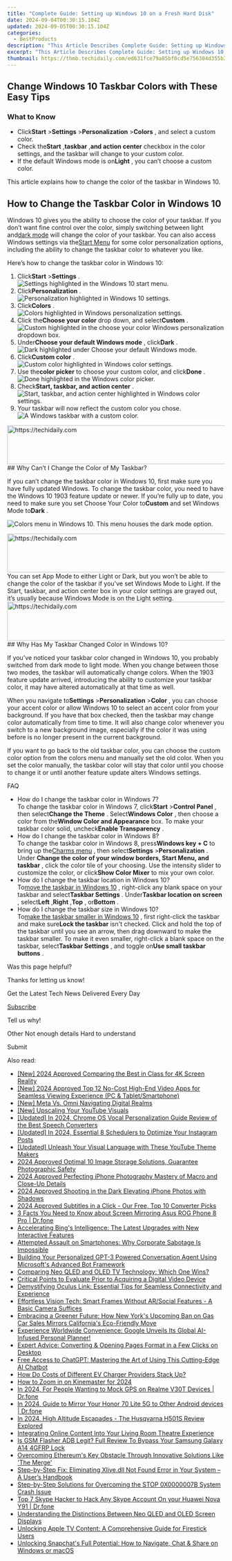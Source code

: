 ```yaml
---
title: "Complete Guide: Setting up Windows 10 on a Fresh Hard Disk"
date: 2024-09-04T00:30:15.104Z
updated: 2024-09-05T00:30:15.104Z
categories:
  - BestProducts
description: "This Article Describes Complete Guide: Setting up Windows 10 on a Fresh Hard Disk"
excerpt: "This Article Describes Complete Guide: Setting up Windows 10 on a Fresh Hard Disk"
thumbnail: https://thmb.techidaily.com/ed631fce79a85bf0cd5e756384d355b32be9ff521aba55cfa7af4917eeac790c.jpg
---
```


## Change Windows 10 Taskbar Colors with These Easy Tips
### What to Know

* Click**Start** \>**Settings** \>**Personalization** \>**Colors** , and select a custom color.
* Check the**Start** ,**taskbar** ,**and action center** checkbox in the color settings, and the taskbar will change to your custom color.
* If the default Windows mode is on**Light** , you can’t choose a custom color.

 This article explains how to change the color of the taskbar in Windows 10.

## How to Change the Taskbar Color in Windows 10

 Windows 10 gives you the ability to choose the color of your taskbar. If you don’t want fine control over the color, simply switching between light and[dark mode](https://www.lifewire.com/turn-on-windows-10-dark-theme-4587692) will change the color of your taskbar. You can also access Windows settings via the[Start Menu](https://www.lifewire.com/windows-10-start-menu-tour-3506815) for some color personalization options, including the ability to change the taskbar color to whatever you like.

 Here’s how to change the taskbar color in Windows 10:

1. Click**Start** \>**Settings** .  
![Settings highlighted in the Windows 10 start menu.](https://www.lifewire.com/thmb/_3yFCu2vpkCj2sGFGwRKhs5fhyk=/1500x0/filters:no_upscale():max_bytes(150000):strip_icc():format(webp)/Settings-743b3fd7d16d4bd497ba9c57acea34e9.jpg)
2. Click**Personalization** .  
![Personalization highlighted in Windows 10 settings.](https://www.lifewire.com/thmb/wVm6EMDfsoVarlbSfz8mkWF1nWU=/1500x0/filters:no_upscale():max_bytes(150000):strip_icc():format(webp)/Personalizationannotated-23cf54124d3b4f02a4b3e7df15707474.jpg)
3. Click**Colors** .  
![Colors highlighted in Windows personalization settings.](https://www.lifewire.com/thmb/h4AKm5Ov_-l9-WUa59FFlmGeFXE=/1500x0/filters:no_upscale():max_bytes(150000):strip_icc():format(webp)/Colorsannotated-3e87b0199bfb45ea813801b762278806.jpg)
4. Click the**Choose your color** drop down, and select**Custom** .  
![Custom highlighted in the choose your color Windows personalization dropdown box.](https://www.lifewire.com/thmb/eA7uewut5FM7kZcZg4i8rTtsoAc=/1500x0/filters:no_upscale():max_bytes(150000):strip_icc():format(webp)/Customannotated-e732222a31ff4e7084109b0cde824d2f.jpg)
5. Under**Choose your default Windows mode** , click**Dark** .  
![Dark highlighted under Choose your default Windows mode.](https://www.lifewire.com/thmb/hwscXAtkVVGnRXJOxVPrK4-g_N0=/1500x0/filters:no_upscale():max_bytes(150000):strip_icc():format(webp)/Darkannotated-24f27a05096643cbaea9db7154eb3c20.jpg)
6. Click**Custom color** .  
![Custom color highlighted in Windows color settings.](https://www.lifewire.com/thmb/M8gPUzgdrRCHL-40UiGLeUBo8i8=/1500x0/filters:no_upscale():max_bytes(150000):strip_icc():format(webp)/Customcolorannotated-b599f0b8b4fe4e0b92240f051aee0d90.jpg)
7. Use the**color picker** to choose your custom color, and click**Done** .  
![Done highlighted in the Windows color picker.](https://www.lifewire.com/thmb/hGVjGq0ok4PwKRRjTNyRMCrpwQY=/1500x0/filters:no_upscale():max_bytes(150000):strip_icc():format(webp)/Doneannotated-e3cd94035aaa41fd840c08ca0229a5e7.jpg)
8. Check**Start, taskbar, and action center** .  
![Start, taskbar, and action center highlighted in Windows color settings.](https://www.lifewire.com/thmb/LPdVkLGGBF1YEkawGekexSLhfmQ=/1500x0/filters:no_upscale():max_bytes(150000):strip_icc():format(webp)/Checkannotated-4039a9b9c80b4b75b1a3ade7dc789b60.jpg)
9. Your taskbar will now reflect the custom color you chose.  
![A Windows taskbar with a custom color.](https://www.lifewire.com/thmb/hvjLb5gR-qGVHlTSnJhsrlMQwBE=/1500x0/filters:no_upscale():max_bytes(150000):strip_icc():format(webp)/Taskbarannotated-749a9acd40234ceeb4d1894fa675beca.jpg)

<!-- affiliate ads begin -->
<a href="https://aligracehair.sjv.io/c/5597632/2012406/19272" target="_top" id="2012406">
  <img src="//a.impactradius-go.com/display-ad/19272-2012406" border="0" alt="https://techidaily.com" width="728" height="90"/>
</a>
<img height="0" width="0" src="https://aligracehair.sjv.io/i/5597632/2012406/19272" style="position:absolute;visibility:hidden;" border="0" />
<!-- affiliate ads end -->
## Why Can’t I Change the Color of My Taskbar?

 If you can’t change the taskbar color in Windows 10, first make sure you have fully updated Windows. To change the taskbar color, you need to have the Windows 10 1903 feature update or newer. If you’re fully up to date, you need to make sure you set Choose Your Color to**Custom** and set Windows Mode to**Dark** .

![Colors menu in Windows 10. This menu houses the dark mode option.](https://www.lifewire.com/thmb/fUzWLhtj_44EGlchuXXx4vjABx8=/1500x0/filters:no_upscale():max_bytes(150000):strip_icc():format(webp)/darkthemescreenshot-5c76fc2cc9e77c0001fd594b.jpg)

<!-- affiliate ads begin -->
<a href="https://laganoo.pxf.io/c/5597632/1484944/16446" target="_top" id="1484944">
  <img src="//a.impactradius-go.com/display-ad/16446-1484944" border="0" alt="https://techidaily.com" width="728" height="90"/>
</a>
<img height="0" width="0" src="https://laganoo.pxf.io/i/5597632/1484944/16446" style="position:absolute;visibility:hidden;" border="0" />
<!-- affiliate ads end -->
 You can set App Mode to either Light or Dark, but you won’t be able to change the color of the taskbar if you've set Windows Mode to Light. If the Start, taskbar, and action center box in your color settings are grayed out, it’s usually because Windows Mode is on the Light setting.

<!-- affiliate ads begin -->
<a href="https://appsumo.8odi.net/c/5597632/2100542/7443" target="_top" id="2100542">
  <img src="//a.impactradius-go.com/display-ad/7443-2100542" border="0" alt="https://techidaily.com" width="728" height="90"/>
</a>
<img height="0" width="0" src="https://appsumo.8odi.net/i/5597632/2100542/7443" style="position:absolute;visibility:hidden;" border="0" />
<!-- affiliate ads end -->
## Why Has My Taskbar Changed Color in Windows 10?

 If you’ve noticed your taskbar color changed in Windows 10, you probably switched from dark mode to light mode. When you change between those two modes, the taskbar will automatically change colors. When the 1903 feature update arrived, introducing the ability to customize your taskbar color, it may have altered automatically at that time as well.

 When you navigate to**Settings** \>**Personalization** \>**Color** , you can choose your accent color or allow Windows 10 to select an accent color from your background. If you have that box checked, then the taskbar may change color automatically from time to time. It will also change color whenever you switch to a new background image, especially if the color it was using before is no longer present in the current background.

 If you want to go back to the old taskbar color, you can choose the custom color option from the colors menu and manually set the old color. When you set the color manually, the taskbar color will stay that color until you choose to change it or until another feature update alters Windows settings.

 FAQ

* How do I change the taskbar color in Windows 7?  
 To change the taskbar color in Windows 7, click**Start** \>**Control Panel** , then select**Change the Theme** . Select**Windows Color** , then choose a color from the**Window Color and Appearance** box. To make your taskbar color solid, uncheck**Enable Transparency** .
* How do I change the taskbar color in Windows 8?  
 To change the taskbar color in Windows 8, press**Windows key + C** to bring up the[Charms menu](https://www.lifewire.com/using-windows-8-charms-bar-3506970) , then select**Settings** \>**Personalization** . Under **Change the color of your window borders, Start Menu, and taskbar** , click the color tile of your choosing. Use the intensity slider to customize the color, or click**Show Color Mixer** to mix your own color.
* How do I change the taskbar location in Windows 10?  
 To[move the taskbar in Windows 10](https://www.lifewire.com/move-taskbar-in-windows-10-4584654) , right-click any blank space on your taskbar and select**Taskbar Settings** . Under**Taskbar location on screen** , select**Left** ,**Right** ,**Top** , or**Bottom** .
* How do I change the taskbar size in Windows 10?  
 To[make the taskbar smaller in Windows 10](https://www.lifewire.com/make-taskbar-smaller-on-windows-10-5121157) , first right-click the taskbar and make sure**Lock the taskbar** isn't checked. Click and hold the top of the taskbar until you see an arrow, then drag downward to make the taskbar smaller. To make it even smaller, right-click a blank space on the taskbar, select**Taskbar Settings** , and toggle on**Use small taskbar buttons** .

Was this page helpful?

Thanks for letting us know!

 Get the Latest Tech News Delivered Every Day

[Subscribe](https://www.lifewire.com/#)

Tell us why!

 Other  Not enough details  Hard to understand

 Submit

<ins class="adsbygoogle"
     style="display:block"
     data-ad-format="autorelaxed"
     data-ad-client="ca-pub-7571918770474297"
     data-ad-slot="1223367746"></ins>



<ins class="adsbygoogle"
     style="display:block"
     data-ad-client="ca-pub-7571918770474297"
     data-ad-slot="8358498916"
     data-ad-format="auto"
     data-full-width-responsive="true"></ins>

<span class="atpl-alsoreadstyle">Also read:</span>
<div><ul>
<li><a href="https://fox-http.techidaily.com/new-2024-approved-comparing-the-best-in-class-for-4k-screen-reality/"><u>[New] 2024 Approved  Comparing the Best in Class for 4K Screen Reality</u></a></li>
<li><a href="https://vp-tips.techidaily.com/new-2024-approved-top-12-no-cost-high-end-video-apps-for-seamless-viewing-experience-pc-and-tabletsmartphone/"><u>[New] 2024 Approved  Top 12 No-Cost High-End Video Apps for Seamless Viewing Experience (PC & Tablet/Smartphone)</u></a></li>
<li><a href="https://extra-approaches.techidaily.com/new-meta-vs-omni-navigating-digital-realms/"><u>[New] Meta Vs. Omni  Navigating Digital Realms</u></a></li>
<li><a href="https://article-helps.techidaily.com/new-upscaling-your-youtube-visuals/"><u>[New] Upscaling Your YouTube Visuals</u></a></li>
<li><a href="https://fox-access.techidaily.com/updated-in-2024-chrome-os-vocal-personalization-guide-review-of-the-best-speech-converters/"><u>[Updated] In 2024, Chrome OS Vocal Personalization Guide  Review of the Best Speech Converters</u></a></li>
<li><a href="https://instagram-video-recordings.techidaily.com/updated-in-2024-essential-8-schedulers-to-optimize-your-instagram-posts/"><u>[Updated] In 2024, Essential 8 Schedulers to Optimize Your Instagram Posts</u></a></li>
<li><a href="https://youtube-blog.techidaily.com/ed-unleash-your-visual-language-with-these-youtube-theme-makers/"><u>[Updated] Unleash Your Visual Language with These YouTube Theme Makers</u></a></li>
<li><a href="https://extra-approaches.techidaily.com/2024-approved-optimal-10-image-storage-solutions-guarantee-photographic-safety/"><u>2024 Approved  Optimal 10 Image Storage Solutions, Guarantee Photographic Safety</u></a></li>
<li><a href="https://extra-skills.techidaily.com/2024-approved-perfecting-iphone-photography-mastery-of-macro-and-close-up-details/"><u>2024 Approved  Perfecting iPhone Photography  Mastery of Macro and Close-Up Details</u></a></li>
<li><a href="https://extra-approaches.techidaily.com/2024-approved-shooting-in-the-dark-elevating-iphone-photos-with-shadows/"><u>2024 Approved  Shooting in the Dark  Elevating iPhone Photos with Shadows</u></a></li>
<li><a href="https://fox-access.techidaily.com/2024-approved-subtitles-in-a-click-our-free-top-10-converter-picks/"><u>2024 Approved  Subtitles in a Click - Our Free, Top 10 Converter Picks</u></a></li>
<li><a href="https://screen-mirror.techidaily.com/3-facts-you-need-to-know-about-screen-mirroring-asus-rog-phone-8-pro-drfone-by-drfone-android/"><u>3 Facts You Need to Know about Screen Mirroring Asus ROG Phone 8 Pro | Dr.fone</u></a></li>
<li><a href="https://techno-recovery.techidaily.com/accelerating-bings-intelligence-the-latest-upgrades-with-new-interactive-features/"><u>Accelerating Bing's Intelligence: The Latest Upgrades with New Interactive Features</u></a></li>
<li><a href="https://techno-recovery.techidaily.com/attempted-assault-on-smartphones-why-corporate-sabotage-is-impossible/"><u>Attempted Assault on Smartphones: Why Corporate Sabotage Is Impossible</u></a></li>
<li><a href="https://techno-recovery.techidaily.com/building-your-personalized-gpt-3-powered-conversation-agent-using-microsofts-advanced-bot-framework/"><u>Building Your Personalized GPT-3 Powered Conversation Agent Using Microsoft's Advanced Bot Framework</u></a></li>
<li><a href="https://techno-recovery.techidaily.com/comparing-neo-qled-and-oled-tv-technology-which-one-wins/"><u>Comparing Neo QLED and OLED TV Technology: Which One Wins?</u></a></li>
<li><a href="https://techno-recovery.techidaily.com/critical-points-to-evaluate-prior-to-acquiring-a-digital-video-device/"><u>Critical Points to Evaluate Prior to Acquiring a Digital Video Device</u></a></li>
<li><a href="https://techno-recovery.techidaily.com/demystifying-oculus-link-essential-tips-for-seamless-connectivity-and-experience/"><u>Demystifying Oculus Link: Essential Tips for Seamless Connectivity and Experience</u></a></li>
<li><a href="https://techno-recovery.techidaily.com/effortless-vision-tech-smart-frames-without-arsocial-features-a-basic-camera-suffices/"><u>Effortless Vision Tech: Smart Frames Without AR/Social Features - A Basic Camera Suffices</u></a></li>
<li><a href="https://techno-recovery.techidaily.com/embracing-a-greener-future-how-new-yorks-upcoming-ban-on-gas-car-sales-mirrors-californias-eco-friendly-move/"><u>Embracing a Greener Future: How New York's Upcoming Ban on Gas Car Sales Mirrors California's Eco-Friendly Move</u></a></li>
<li><a href="https://techno-recovery.techidaily.com/experience-worldwide-convenience-google-unveils-its-global-ai-infused-personal-planner/"><u>Experience Worldwide Convenience: Google Unveils Its Global AI-Infused Personal Planner!</u></a></li>
<li><a href="https://techno-recovery.techidaily.com/expert-advice-converting-and-opening-pages-format-in-a-few-clicks-on-desktop/"><u>Expert Advice: Converting & Opening Pages Format in a Few Clicks on Desktop</u></a></li>
<li><a href="https://techno-recovery.techidaily.com/free-access-to-chatgpt-mastering-the-art-of-using-this-cutting-edge-ai-chatbot/"><u>Free Access to ChatGPT: Mastering the Art of Using This Cutting-Edge AI Chatbot</u></a></li>
<li><a href="https://techno-recovery.techidaily.com/how-do-costs-of-different-ev-charger-providers-stack-up/"><u>How Do Costs of Different EV Charger Providers Stack Up?</u></a></li>
<li><a href="https://some-techniques.techidaily.com/how-to-zoom-in-on-kinemaster-for-2024/"><u>How to Zoom in on Kinemaster for 2024</u></a></li>
<li><a href="https://android-location.techidaily.com/in-2024-for-people-wanting-to-mock-gps-on-realme-v30t-devices-drfone-by-drfone-virtual/"><u>In 2024, For People Wanting to Mock GPS on Realme V30T Devices | Dr.fone</u></a></li>
<li><a href="https://screen-mirror.techidaily.com/in-2024-guide-to-mirror-your-honor-70-lite-5g-to-other-android-devices-drfone-by-drfone-android/"><u>In 2024, Guide to Mirror Your Honor 70 Lite 5G to Other Android devices | Dr.fone</u></a></li>
<li><a href="https://some-techniques.techidaily.com/in-2024-high-altitude-escapades-the-husqvarna-h501s-review-explored/"><u>In 2024, High Altitude Escapades - The Husqvarna H501S Review Explored</u></a></li>
<li><a href="https://techno-recovery.techidaily.com/integrating-online-content-into-your-living-room-theatre-experience/"><u>Integrating Online Content Into Your Living Room Theatre Experience</u></a></li>
<li><a href="https://android-frp.techidaily.com/is-gsm-flasher-adb-legit-full-review-to-bypass-your-samsung-galaxy-a14-4gfrp-lock-by-drfone-android/"><u>Is GSM Flasher ADB Legit? Full Review To Bypass Your Samsung Galaxy A14 4GFRP Lock</u></a></li>
<li><a href="https://techno-recovery.techidaily.com/overcoming-ethereums-key-obstacle-through-innovative-solutions-like-the-merge/"><u>Overcoming Ethereum's Key Obstacle Through Innovative Solutions Like 'The Merge'</u></a></li>
<li><a href="https://techno-recovery.techidaily.com/step-by-step-fix-eliminating-xlivedll-not-found-error-in-your-system-a-users-handbook/"><u>Step-by-Step Fix: Eliminating Xlive.dll Not Found Error in Your System – A User’s Handbook</u></a></li>
<li><a href="https://techno-recovery.techidaily.com/step-by-step-solutions-for-overcoming-the-stop-0x0000007b-system-crash-issue/"><u>Step-by-Step Solutions for Overcoming the STOP 0X0000007B System Crash Issue</u></a></li>
<li><a href="https://location-social.techidaily.com/top-7-skype-hacker-to-hack-any-skype-account-on-your-huawei-nova-y91-drfone-by-drfone-virtual-android/"><u>Top 7 Skype Hacker to Hack Any Skype Account On your Huawei Nova Y91 | Dr.fone</u></a></li>
<li><a href="https://techno-recovery.techidaily.com/understanding-the-distinctions-between-neo-qled-and-oled-screen-displays/"><u>Understanding the Distinctions Between Neo QLED and OLED Screen Displays</u></a></li>
<li><a href="https://techno-recovery.techidaily.com/unlocking-apple-tv-content-a-comprehensive-guide-for-firestick-users/"><u>Unlocking Apple TV Content: A Comprehensive Guide for Firestick Users</u></a></li>
<li><a href="https://techno-recovery.techidaily.com/unlocking-snapchats-full-potential-how-to-navigate-chat-and-share-on-windows-or-macos/"><u>Unlocking Snapchat's Full Potential: How to Navigate, Chat & Share on Windows or macOS</u></a></li>
</ul></div>
